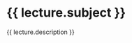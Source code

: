 # {{ lecture.subject }}

{{ lecture.description }}

<script language="activity" ref="python3.xml">
  <name>python3/test1</name>
  <subject>Python</subject>
  <deadline>{{ deadline }}</deadline>
  <description>
print `Hello, World!!`
  </description>
  <code_answer>print("Hello, World!!")</code_answer>
  <num_of_testcases>1</num_of_testcases>
  <testcase1answer>Hello, World!!</testcase1answer>
  <confirm_automatically>true</confirm_automatically>
  <can_submit_before_run>false</can_submit_before_run>
  <can_submit_before_accept>false</can_submit_before_accept>
  <can_validate_before_run>false</can_validate_before_run>
</script>

<script language="activity" ref="blockly-basic.xml">
  <name>blockly/test1</name>
  <subject>Blockly</subject>
  <deadline>{{ deadline }}</deadline>
  <description>
print `Hello, World!!` 10 times
  </description>
  <default>
<xml xmlns="https://developers.google.com/blockly/xml"><block type="controls_repeat" id="m,CEp}{}IjQ*0NJkJ.%f" x="333" y="135"><field name="TIMES">0</field><statement name="DO"><block type="text_print" id="OV986kJ%kP4r@D$$=ybY"><value name="TEXT"><block type="text" id="7B-ZH5|~ir7]{#D5xiv{"><field name="TEXT"></field></block></value></block></statement></block></xml>
  </default>
  <height>800px</height>
  <toolbox></toolbox>
  <block_definition>
[{
  "type": "test",
  "message0": "%1 %2",
  "args0": [
    {
      "type": "field_label_serializable",
      "name": "NAME",
      "text": "aaaa"
    },
    {
      "type": "input_value",
      "name": "NAME"
    }
  ],
  "colour": 230,
  "tooltip": "",
  "helpUrl": ""
}]
  </block_definition>
  <num_of_testcases>1</num_of_testcases>
  <testcase1answer>Hello, World!!
Hello, World!!
Hello, World!!
Hello, World!!
Hello, World!!
Hello, World!!
Hello, World!!
Hello, World!!
Hello, World!!
Hello, World!!</testcase1answer>
  <confirm_automatically>true</confirm_automatically>
  <can_submit_before_run>false</can_submit_before_run>
  <can_submit_before_accept>false</can_submit_before_accept>
  <can_validate_before_run>false</can_validate_before_run>
</script>

<script language="activity" ref="python3.xml">
  <name>python3/test2</name>
  <subject>Draw Graph</subject>
  <deadline>{{ deadline }}</deadline>
  <description>
Draw a graph $ y = 1 - \exp\left(-x/20\right) $
  </description>
  <tags>ToBeGraded</tags>
  <code_default>
import numpy as np
import matplotlib.pyplot as plt
x = np.arange(0, 100, 0.1)
y = 1 - np.exp(-x / 20)
plt.plot(x, y)
plt.savefig('mygraph01.png')
  </code_default>
  <num_of_csv_files>2</num_of_csv_files>
  <csv1name>data1.csv</csv1name>
  <csv2name>data2.csv</csv2name>
</script>

<script language="activity" ref="upload.xml">
  <name>python3/test3</name>
  <subject>File Upload</subject>
  <deadline>{{ deadline }}</deadline>
  <file_name>file.pdf</file_name>
  <allowed_content_types>application/pdf</allowed_content_types>
</script>

<script language="activity" ref="form.xml">
  <name>python3/test4</name>
  <subject>Form</subject>
  <deadline>@ViewBag.deadline</deadline>
  <forms>

      <Text>TEXT</Text>

      <Select Name="select1" Label="SELECT" >
        <Option Value="1" Answer="true">One</Option>
        <Option Value="2" Default="true">Two</Option>
        <Option Value="3">Three</Option>
      </Select>

      <Radio Name="radio1" Label="RADIO" Block="true">
        <Option Value="1" Answer="true">One</Option>
        <Option Value="2" Default="true">Two</Option>
        <Option Value="3">Three</Option>
      </Radio>

      <Checkbox Name="chk1" True="On" False="Off" Default="true" Answer="true">CHECKBOX</Checkbox>

      <String Name="str1" Label="STRING" Size="small">
        <Default>???</Default>
        <Answer>AAA</Answer>           
      </String>

      <Textarea Name="textarea1" Label="TEXTAREA" Rows="6">
       <Default>Hello</Default>
       <Answer>Hello</Answer>
      </Textarea>

  </forms>
</script>

